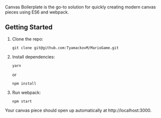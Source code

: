Canvas Boilerplate is the go-to solution for quickly creating modern canvas pieces using ES6 and webpack.

## Getting Started

1.  Clone the repo:

        git clone git@github.com:TyamackovM/MarioGame.git

2.  Install dependencies:

        yarn

    or

        npm install

3.  Run webpack:

        npm start

Your canvas piece should open up automatically at http://localhost:3000.
